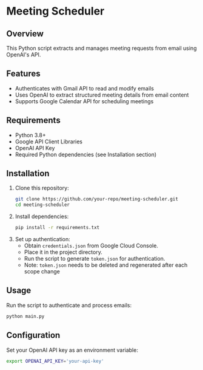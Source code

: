 # Meeting Scheduler

## Overview
This Python script extracts and manages meeting requests from email using OpenAI's API.

## Features
- Authenticates with Gmail API to read and modify emails
- Uses OpenAI to extract structured meeting details from email content
- Supports Google Calendar API for scheduling meetings 

## Requirements
- Python 3.8+
- Google API Client Libraries
- OpenAI API Key
- Required Python dependencies (see Installation section)

## Installation
1. Clone this repository:
   ```sh
   git clone https://github.com/your-repo/meeting-scheduler.git
   cd meeting-scheduler
   ```
2. Install dependencies:
   ```sh
   pip install -r requirements.txt
   ```
3. Set up authentication:
   - Obtain `credentials.json` from Google Cloud Console.
   - Place it in the project directory.
   - Run the script to generate `token.json` for authentication.
   - Note: `token.json` needs to be deleted and regenerated after each scope change

## Usage
Run the script to authenticate and process emails:
```sh
python main.py
```

## Configuration
Set your OpenAI API key as an environment variable:
```sh
export OPENAI_API_KEY='your-api-key'
```

